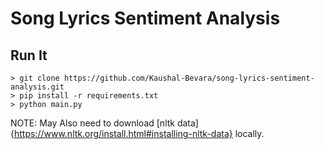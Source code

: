# Song Lyrics Sentiment Analysis

## Run It

```console
> git clone https://github.com/Kaushal-Bevara/song-lyrics-sentiment-analysis.git
> pip install -r requirements.txt
> python main.py
```

NOTE: May Also need to download [nltk data]{https://www.nltk.org/install.html#installing-nltk-data} locally.
